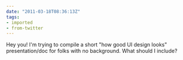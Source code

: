 ```yaml
---
date: "2011-03-18T08:36:13Z"
tags:
- imported
- from-twitter
---
```

Hey you! I'm trying to compile a short "how good UI design looks" presentation/doc for folks with no background. What should I include?
